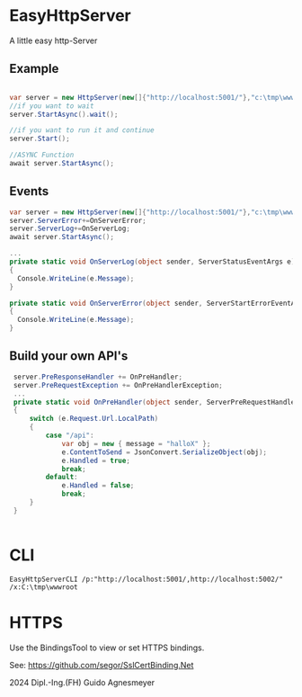 # EasyHttpServer
A little easy http-Server

## Example
```c#

var server = new HttpServer(new[]{"http://localhost:5001/"},"c:\tmp\wwwroot"
//if you want to wait
server.StartAsync().wait();

//if you want to run it and continue
server.Start();

//ASYNC Function
await server.StartAsync();

```
## Events
```c#
var server = new HttpServer(new[]{"http://localhost:5001/"},"c:\tmp\wwwroot")
server.ServerError+=OnServerError;
server.ServerLog+=OnServerLog;
await server.StartAsync();

...
private static void OnServerLog(object sender, ServerStatusEventArgs e)
{
  Console.WriteLine(e.Message);
}

private static void OnServerError(object sender, ServerStartErrorEventArgs e)
{
  Console.WriteLine(e.Message);
}

```
## Build your own API's
```c#
 server.PreResponseHandler += OnPreHandler;
 server.PreRequestException += OnPreHandlerException;
 ...
 private static void OnPreHandler(object sender, ServerPreRequestHandlerEventArgs e)
 {
     switch (e.Request.Url.LocalPath)
     {
         case "/api":
             var obj = new { message = "halloX" };
             e.ContentToSend = JsonConvert.SerializeObject(obj);
             e.Handled = true;
             break;
         default:
             e.Handled = false;
             break;
     }
 }
 
```

# CLI
```shell
EasyHttpServerCLI /p:"http://localhost:5001/,http://localhost:5002/" /x:C:\tmp\wwwroot
```
# HTTPS
Use the BindingsTool to view or set HTTPS bindings.

See: https://github.com/segor/SslCertBinding.Net




2024 Dipl.-Ing.(FH) Guido Agnesmeyer

